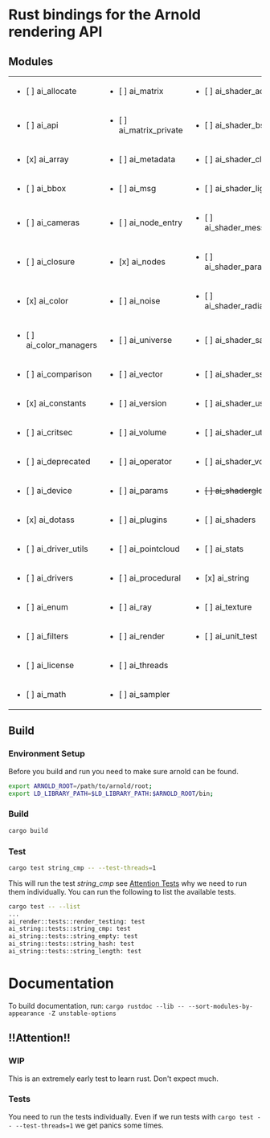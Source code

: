 # Rust bindings for the Arnold rendering API

## Modules
|                                        |                                        |                                          |
|----------------------------------------|----------------------------------------|------------------------------------------|
|<ul><li>[ ] ai_allocate</li></ul>       |<ul><li>[ ] ai_matrix</li></ul>         |<ul><li>[ ] ai_shader_aovs</li></ul>      |
|<ul><li>[ ] ai_api</li></ul>            |<ul><li>[ ] ai_matrix_private</li></ul> |<ul><li>[ ] ai_shader_bsdf</li></ul>      |
|<ul><li>[x] ai_array</li></ul>          |<ul><li>[ ] ai_metadata</li></ul>       |<ul><li>[ ] ai_shader_closure</li></ul>   |
|<ul><li>[ ] ai_bbox</li></ul>           |<ul><li>[ ] ai_msg</li></ul>            |<ul><li>[ ] ai_shader_lights</li></ul>    |
|<ul><li>[ ] ai_cameras</li></ul>        |<ul><li>[ ] ai_node_entry</li></ul>     |<ul><li>[ ] ai_shader_message</li></ul>   |
|<ul><li>[ ] ai_closure</li></ul>        |<ul><li>[x] ai_nodes</li></ul>          |<ul><li>[ ] ai_shader_parameval</li></ul> |
|<ul><li>[x] ai_color</li></ul>          |<ul><li>[ ] ai_noise</li></ul>          |<ul><li>[ ] ai_shader_radiance</li></ul>  |
|<ul><li>[ ] ai_color_managers</li></ul> |<ul><li>[ ] ai_universe</li></ul>       |<ul><li>[ ] ai_shader_sample</li></ul>    |
|<ul><li>[ ] ai_comparison</li></ul>     |<ul><li>[ ] ai_vector</li></ul>         |<ul><li>[ ] ai_shader_sss</li></ul>       |
|<ul><li>[x] ai_constants</li></ul>      |<ul><li>[ ] ai_version</li></ul>        |<ul><li>[ ] ai_shader_userdef</li></ul>   |
|<ul><li>[ ] ai_critsec</li></ul>        |<ul><li>[ ] ai_volume</li></ul>         |<ul><li>[ ] ai_shader_util</li></ul>      |
|<ul><li>[ ] ai_deprecated</li></ul>     |<ul><li>[ ] ai_operator</li></ul>       |<ul><li>[ ] ai_shader_volume</li></ul>    |
|<ul><li>[ ] ai_device</li></ul>         |<ul><li>[ ] ai_params</li></ul>         |<ul><li>~~[ ] ai_shaderglobals~~</li></ul>|
|<ul><li>[x] ai_dotass</li></ul>         |<ul><li>[ ] ai_plugins</li></ul>        |<ul><li>[ ] ai_shaders</li></ul>          |
|<ul><li>[ ] ai_driver_utils</li></ul>   |<ul><li>[ ] ai_pointcloud</li></ul>     |<ul><li>[ ] ai_stats</li></ul>            |
|<ul><li>[ ] ai_drivers</li></ul>        |<ul><li>[ ] ai_procedural</li></ul>     |<ul><li>[x] ai_string</li></ul>           |
|<ul><li>[ ] ai_enum</li></ul>           |<ul><li>[ ] ai_ray</li></ul>            |<ul><li>[ ] ai_texture</li></ul>          |
|<ul><li>[ ] ai_filters</li></ul>        |<ul><li>[ ] ai_render</li></ul>         |<ul><li>[ ] ai_unit_test</li></ul>        |
|<ul><li>[ ] ai_license</li></ul>        |<ul><li>[ ] ai_threads</li></ul>        |                                          |
|<ul><li>[ ] ai_math</li></ul>           |<ul><li>[ ] ai_sampler</li></ul>        |                                          |

## Build
### Environment Setup
Before you build and run you need to make sure arnold can be found.
```bash
export ARNOLD_ROOT=/path/to/arnold/root;
export LD_LIBRARY_PATH=$LD_LIBRARY_PATH:$ARNOLD_ROOT/bin;
```
### Build
```bash
cargo build
```

### Test
```bash
cargo test string_cmp -- --test-threads=1
```
This will run the test *string_cmp* see [Attention Tests](#Tests) why we need to run them individually.
You can run the following to list the available tests.
```bash
cargo test -- --list
...
ai_render::tests::render_testing: test
ai_string::tests::string_cmp: test
ai_string::tests::string_empty: test
ai_string::tests::string_hash: test
ai_string::tests::string_length: test
```
# Documentation
To build documentation, run:
```cargo rustdoc --lib -- --sort-modules-by-appearance -Z unstable-options```
## !!Attention!!
### WIP
This is an extremely early test to learn rust. Don't expect much.

### Tests
You need to run the tests individually.
Even if we run tests with ```cargo test -- --test-threads=1``` we get panics some times.
